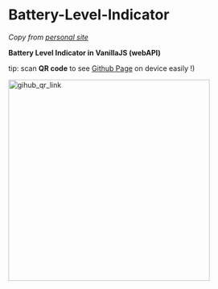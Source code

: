 # Battery-Level-Indicator
_Copy from [personal site](https://sub.victorkarasev.ru/_sandbox/battery_level/)_

**Battery Level Indicator in VanillaJS (webAPI)**


tip: scan **QR code** to see [Github Page](https://vic-kk.github.io/Battery-Level/) on device easily !)

<img
  src="https://api.qrcode-monkey.com/tmp/0c4ef0881d9e55eb538bcee875456fb9.svg?1696808182123"
  alt="gihub_qr_link"
  title="scan QR code to see Github Page on phone easily"
  width="400"
/>
